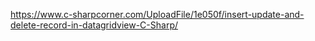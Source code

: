 https://www.c-sharpcorner.com/UploadFile/1e050f/insert-update-and-delete-record-in-datagridview-C-Sharp/
